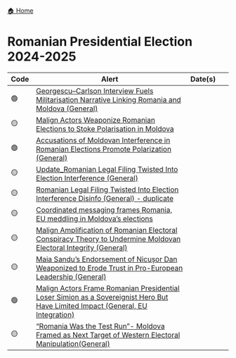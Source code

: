 <a href="{{ '/' | relative_url }}" class="home-button">🏠 Home</a>

# Romanian Presidential Election 2024-2025

| Code | Alert | Date(s)&nbsp;&nbsp;&nbsp;&nbsp;&nbsp; |
|---|---------------|---------|
| 🟢 |[ Georgescu–Carlson Interview Fuels Militarisation Narrative Linking Romania and Moldova (General)](https://drive.google.com/file/d/1AJV_qgbbk1ZWuAs27_i1VpoKWwNn--rG/view?usp=drivesdk) | |  
| 🟡 |[ Malign Actors Weaponize Romanian Elections to Stoke Polarisation in Moldova](https://drive.google.com/file/d/1uLZqy8FjiZeAT1MoAVRV3u7I_cG2aY5a/view?usp=drivesdk) | |  
| 🟢 |[Accusations of Moldovan Interference in Romanian Elections Promote Polarization (General)](https://drive.google.com/file/d/1LOAqIu_V2KEnulVA9px6cexrVlS8VP6j/view?usp=drivesdk) | |  
| 🟡 |[Update_Romanian Legal Filing Twisted Into Election Interference (General)](https://drive.google.com/file/d/1Ixe17yGK_3HeXnRWuT08T9t3db6DePaE/view?usp=drivesdk) | |  
| 🟡 |[Romanian Legal Filing Twisted Into Election Interference Disinfo (General)  - duplicate](https://drive.google.com/file/d/1E26DQhdGcrpMpd2JmSV6T0YYDVDPcNpH/view?usp=drivesdk) | |  
| 🟡 |[ Coordinated messaging frames Romania, EU meddling in Moldova’s elections](https://drive.google.com/file/d/1ZvMAnXezZCylZY2TOjur2Efx1UFDnpDV/view?usp=drivesdk) | |  
| 🟡 |[Malign Amplification of Romanian Electoral Conspiracy Theory to Undermine Moldovan Electoral Integrity (General)](https://drive.google.com/file/d/1YPo4B7-4PhjOEsAKBfH4fsMLAmejtSOk/view?usp=drivesdk) | |  
| 🟡 |[ Maia Sandu’s Endorsement of Nicușor Dan Weaponized to Erode Trust in Pro-European Leadership (General)](https://drive.google.com/file/d/1iOEhKP8Gu3VB99NfjojACJlZ01aCdFFz/view?usp=drivesdk) | |  
| 🟢 |[ Malign Actors Frame Romanian Presidential Loser Simion as a Sovereignist Hero But Have Limited Impact (General, EU Integration)](https://drive.google.com/file/d/18tUmR6P8JMkXfUIt8ni_5caEKvdYsu0B/view?usp=drivesdk) | |  
| 🟡 |[ “Romania Was the Test Run”- Moldova Framed as Next Target of Western Electoral Manipulation(General)](https://drive.google.com/file/d/1tEeWc3UP0tcbZZHHwzXhrfEZdMBPf33T/view?usp=drivesdk) | |  
